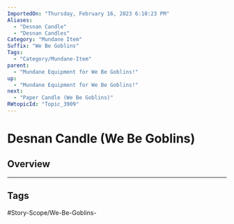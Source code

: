 ```yaml
---
ImportedOn: "Thursday, February 16, 2023 6:10:23 PM"
Aliases:
  - "Desnan Candle"
  - "Desnan Candles"
Category: "Mundane Item"
Suffix: "We Be Goblins"
Tags:
  - "Category/Mundane-Item"
parent:
  - "Mundane Equipment for We Be Goblins!"
up:
  - "Mundane Equipment for We Be Goblins!"
next:
  - "Paper Candle (We Be Goblins)"
RWtopicId: "Topic_3909"
---
```

# Desnan Candle (We Be Goblins)
## Overview

---
## Tags
#Story-Scope/We-Be-Goblins-

